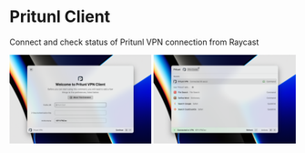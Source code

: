 # Pritunl Client
Connect and check status of Pritunl VPN connection from Raycast

<div>
    <img align=top src="metadata/pritunl-connect-client-1.png" width="49.5%"/>
    <img align=top src="metadata/pritunl-connect-client-2.png" width="49.5%"/>
</div>